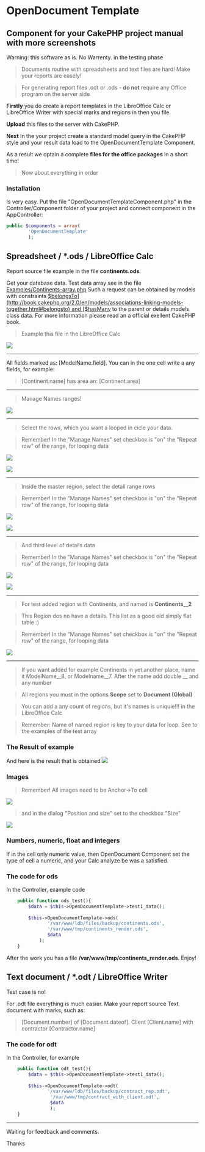 # OpenDocument Template
## Component for your CakePHP project manual with more screenshots
Warning: this software as is. No Warrenty. in the testing phase

> Documents routine with spreadsheets and text files are hard!
> Make your reports are easely!

> For generating report files .odt or .ods - **do not** require any Office program on the server side

**Firstly** you do create a report templates in the LibreOffice Calc or LibreOffice Writer with special marks and regions in then you file. 

**Upload** this files to the server with CakePHP. 

**Next** In the your project create a standard model query in the CakePHP style and your result data load to the OpenDocumentTemplate Component.

As a result we optain a complete **files for the office packages** in a short time!
> Now about everything in order


### Installation
Is very easy. Put the file "OpenDocumentTemplateComponent.php" in the Controller/Component folder of your project and connect component in the AppController:

```php
public $components = array(
        'OpenDocumentTemplate'
        );
```

## Spreadsheet / *.ods / LibreOffice Calc
Report source file example in the file **continents.ods**.

Get your database data. Test data array see in the file
[Examples/Continents-array.php](https://github.com/xv1t/cakephp-opendocument-template/blob/master/Examples/Continents-array.php)
Such a request can be obtained by models with constraints [$belongsTo](http://book.cakephp.org/2.0/en/models/associations-linking-models-together.html#belongsto) and [$hasMany](http://book.cakephp.org/2.0/en/models/associations-linking-models-together.html#hasmany)  to the parent or details models class data. For more information please read an a official exellent CakePHP book.

> Example this file in the LibreOffice Calc

![](https://github.com/xv1t/cakephp-opendocument-template/blob/master/Docs/img/ods_01_Report_file_view.png)
***


All fields marked as: [ModelName.field]. You can in the one cell write a any fields, for example:

> [Continent.name] has area an: [Continent.area]

***


> Manage Names ranges!

![](https://github.com/xv1t/cakephp-opendocument-template/blob/master/Docs/img/ods_02_Manage_names.png)
***

> Select the rows, which you want a looped in cicle your data. 

> Remember! In the "Manage Names" set checkbox is "on" the "Repeat row" of the range, for looping data

![](https://github.com/xv1t/cakephp-opendocument-template/blob/master/Docs/img/ods_06_continents.png)

![](https://github.com/xv1t/cakephp-opendocument-template/blob/master/Docs/img/ods_11.png)
***

> Inside the master region, select the detail range rows

> Remember! In the "Manage Names" set checkbox is "on" the "Repeat row" of the range, for looping data

![](https://github.com/xv1t/cakephp-opendocument-template/blob/master/Docs/img/ods_07_countries.png)

![](https://github.com/xv1t/cakephp-opendocument-template/blob/master/Docs/img/ods_12.png)
***

> And third level of details data

> Remember! In the "Manage Names" set checkbox is "on" the "Repeat row" of the range, for looping data

![](https://github.com/xv1t/cakephp-opendocument-template/blob/master/Docs/img/ods_08_cities.png)

![](https://github.com/xv1t/cakephp-opendocument-template/blob/master/Docs/img/ods_14.png)
***

> For test added region with Continents, and named is **Continents__2**

> This Region dos no have a details. This list as a good old simply flat table :)

> Remember! In the "Manage Names" set checkbox is "on" the "Repeat row" of the range, for looping data

![](https://github.com/xv1t/cakephp-opendocument-template/blob/master/Docs/img/ods_09_continents_2.png)

***
> If you want added for example Continents in yet another place, name it ModelName__8, or Modelname__7. After the name add double __ and any number

> All regions you must in the options **Scope** set to **Document (Global)**

> You can add a any count of regions, but it's names is uniquie!!! in the LibreOffice Calc

> Remember: Name of named region is key to your data for loop. See to the examples of the test array

### The Result of example
And here is the result that is obtained
![](https://github.com/xv1t/cakephp-opendocument-template/blob/master/Docs/img/ods_17.png)

### Images
> Remember! All images need to be Anchor->To cell

![](https://github.com/xv1t/cakephp-opendocument-template/blob/master/Docs/img/ods_15.png)

> and in the dialog "Position and size" set to the checkbox "Size"

![](https://github.com/xv1t/cakephp-opendocument-template/blob/master/Docs/img/ods_16.png)

### Numbers, numeric, float and integers
If in the cell only numeric value, then OpenDocument Component set the type of cell a numeric, and your Calc analyze be was a satisfied. 

### The code for ods
In the Controller, example code
```php
    public function ods_test(){        
        $data = $this->OpenDocumentTemplate->test1_data();
        
        $this->OpenDocumentTemplate->ods(
               '/var/www/ldb/files/backup/continents.ods',
               '/var/www/tmp/continents_render.ods', 
               $data
            );
    }
```
After the work you has a file **/var/www/tmp/continents_render.ods**.
Enjoy!

## Text document / *.odt / LibreOffice Writer
Test case is no!

For .odt file everything is much easier. Make your report source Text document with marks, such as:
> [Document.number] of [Document.dateof]. 
> Client [Client.name] with contractor [Contractor.name]

### The code for odt
In the Controller, for example
```php
    public function odt_test(){        
        $data = $this->OpenDocumentTemplate->test1_data();
        
        $this->OpenDocumentTemplate->odt(
               '/var/www/ldb/files/backup/contract_rep.odt',
                '/var/www/tmp/contract_with_client.odt', 
                $data
                );
    }
```

***

Waiting for feedback and comments.

Thanks
